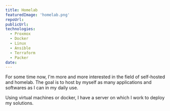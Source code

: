 ```yaml
---
title: Homelab
featuredImage: 'homelab.png'
repoUrl:
publicUrl:
technologies:
  - Proxmox
  - Docker
  - Linux
  - Ansible
  - Terraform
  - Packer
date:
---
```


For some time now, I'm more and more interested in the field of self-hosted and homelab. The goal is to host by myself as many applications and softwares as I can in my daily use.

Using virtual machines or docker, I have a server on which I work to deploy my solutions.
